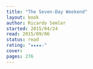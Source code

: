 ```yaml
---
title: "The Seven-Day Weekend"
layout: book
author: Ricardo Semler
started: 2015/04/24
read: 2015/09/06
status: read
rating: "★★★★☆"
cover: 
pages: 276
---
```

